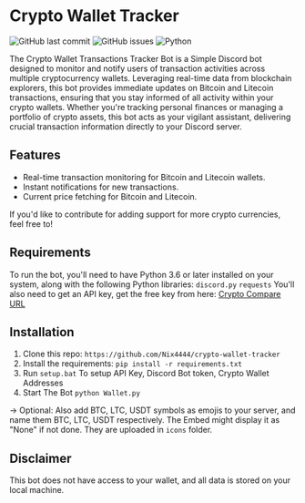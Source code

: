 # Crypto Wallet Tracker 

![GitHub last commit](https://img.shields.io/github/last-commit/Nix4444/crypto-wallet-tracker) ![GitHub issues](https://img.shields.io/github/issues-raw/Nix4444/crypto-wallet-tracker) 
![Python](https://img.shields.io/badge/python-3.x-green.svg)


The Crypto Wallet Transactions Tracker Bot is a Simple Discord bot designed to monitor and notify users of transaction activities across multiple cryptocurrency wallets. 
Leveraging real-time data from blockchain explorers, this bot provides immediate updates on Bitcoin and Litecoin transactions, ensuring that you stay informed of all activity within your crypto wallets. Whether you're tracking personal finances or managing a portfolio of crypto assets, this bot acts as your vigilant assistant, delivering crucial transaction information directly to your Discord server.

## Features

- Real-time transaction monitoring for Bitcoin and Litecoin wallets.
- Instant notifications for new transactions.
- Current price fetching for Bitcoin and Litecoin.

If you'd like to contribute for adding support for more crypto currencies, feel free to!


## Requirements
To run the bot, you'll need to have Python 3.6 or later installed on your system, along with the following Python libraries:
``discord.py``
``requests``
You'll also need to get an API key, get the free key from here: [Crypto Compare URL](https://min-api.cryptocompare.com/)

## Installation
1. Clone this repo: ``https://github.com/Nix4444/crypto-wallet-tracker``
2. Install the requirements: ``pip install -r requirements.txt``
3. Run ``setup.bat`` To setup API Key, Discord Bot token, Crypto Wallet Addresses
4. Start The Bot ``python Wallet.py``

-> Optional: Also add BTC, LTC, USDT symbols as emojis to your server, and name them BTC, LTC, USDT respectively. The Embed might display it as "None" if not done. They are uploaded in ``icons`` folder.






## Disclaimer
This bot does not have access to your wallet, and all data is stored on your local machine.





